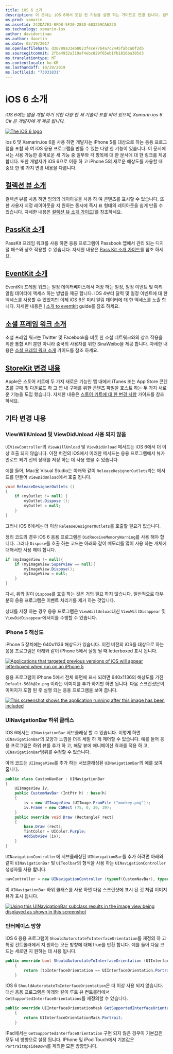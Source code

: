 ```yaml
---
title: iOS 6 소개
description: 이 문서는 iOS 6에서 도입 된 기능을 설명 하는 가이드로 연결 됩니다. 컬렉션 보기, PassKit, 소셜 프레임 워크 및 미디어 키트에 대 한 변경 내용이 모두 설명 되어 있습니다.
ms.prod: xamarin
ms.assetid: 242DA7E3-8FD8-5F20-285D-603259CA622D
ms.technology: xamarin-ios
author: davidortinau
ms.author: daortin
ms.date: 03/19/2017
ms.openlocfilehash: d30789a33eb8023f4ce77b4a7c2445fabca0f2db
ms.sourcegitcommit: 2fbe4932a319af4ebc829f65eb1fb1816ba305d3
ms.translationtype: MT
ms.contentlocale: ko-KR
ms.lasthandoff: 10/29/2019
ms.locfileid: "73031831"
---
```

# <a name="introduction-to-ios-6"></a>iOS 6 소개

_iOS 6에는 앱을 개발 하기 위한 다양 한 새 기술이 포함 되어 있으며, Xamarin.ios 6 C# 은 개발자에 게 제공 됩니다._

[![](images/ios6-large.jpg "The iOS 6 logo")](images/ios6-large.jpg#lightbox)

Ios 6 및 Xamarin.ios 6을 사용 하면 개발자는 iPhone 5를 대상으로 하는 응용 프로그램을 포함 하 여 iOS 응용 프로그램을 만들 수 있는 다양 한 기능이 있습니다.
이 문서에서는 사용 가능한 흥미로운 새 기능 중 일부와 각 항목에 대 한 문서에 대 한 링크를 제공 합니다. 또한 개발자가 iOS 6으로 이동 하 고 iPhone 5의 새로운 해상도를 사용할 때 중요 한 몇 가지 변경 내용을 다룹니다.

## <a name="introduction-to-collection-viewsiosuser-interfacecontrolsuicollectionviewmd"></a>[컬렉션 뷰 소개](~/ios/user-interface/controls/uicollectionview.md)

컬렉션 뷰를 사용 하면 임의의 레이아웃을 사용 하 여 콘텐츠를 표시할 수 있습니다. 또한 사용자 지정 레이아웃을 지 원하는 동시에 즉시 표 형태의 레이아웃을 쉽게 만들 수 있습니다. 자세한 내용은 [컬렉션 뷰 소개 가이드](~/ios/user-interface/controls/uicollectionview.md)[를 참조하세요.

## <a name="introduction-to-passkitiosplatformpasskitmd"></a>[PassKit 소개](~/ios/platform/passkit.md)

PassKit 프레임 워크를 사용 하면 응용 프로그램이 Passbook 앱에서 관리 되는 디지털 패스와 상호 작용할 수 있습니다. 자세한 내용은 [Pass Kit 소개 가이드](~/ios/platform/passkit.md)를 참조 하세요.

## <a name="introduction-to-eventkitiosplatformeventkitmd"></a>[EventKit 소개](~/ios/platform/eventkit.md)

EventKit 프레임 워크는 일정 데이터베이스에서 저장 하는 일정, 일정 이벤트 및 미리 알림 데이터에 액세스 하는 방법을 제공 합니다. IOS 4부터 달력 및 일정 이벤트에 대 한 액세스를 사용할 수 있었지만 이제 iOS 6은 미리 알림 데이터에 대 한 액세스를 노출 합니다. 자세한 내용은 [I](~/ios/platform/eventkit.md) [소개 to eventkit](~/ios/platform/eventkit.md) guide를 참조 하세요.

## <a name="introduction-to-the-social-frameworkiosplatformsocial-frameworkmd"></a>[소셜 프레임 워크 소개](~/ios/platform/social-framework.md)

소셜 프레임 워크는 Twitter 및 Facebook을 비롯 한 소셜 네트워크와의 상호 작용을 위한 통합 API 뿐만 아니라 중국의 사용자를 위한 SinaWeibo을 제공 합니다. 자세한 내용은 [소셜 프레임 워크 소개](~/ios/platform/social-framework.md) 가이드를 참조 하세요.

## <a name="changes-to-storekitchanges-to-storekitmd"></a>[StoreKit 변경 내용](changes-to-storekit.md)

Apple은 스토어 키트에 두 가지 새로운 기능인 앱 내에서 iTunes 또는 App Store 콘텐츠를 구매 및 다운로드 하 고 앱 내 구매를 위한 콘텐츠 파일을 호스트 하는 두 가지 새로운 기능을 도입 했습니다. 자세한 내용은 [스토어 키트에 대 한 변경 사항](changes-to-storekit.md) 가이드를 참조 하세요.

## <a name="other-changes"></a>기타 변경 내용

### <a name="viewwillunload-and-viewdidunload-deprecated"></a>ViewWillUnload 및 ViewDidUnload 사용 되지 않음

`UIViewController`의 `ViewWillUnload` 및 `ViewDidUnload` 메서드는 iOS 6에서 더 이상 호출 되지 않습니다. 이전 버전의 iOS에서 이러한 메서드는 응용 프로그램에서 뷰가 언로드 되기 전의 상태를 저장 하는 데 사용 했을 수 있습니다.

예를 들어, Mac용 Visual Studio는 아래와 같이 `ReleaseDesignerOutlets`라는 메서드를 만들어 `ViewDidUnload`에서 호출 됩니다.

```csharp
void ReleaseDesignerOutlets ()
{
    if (myOutlet != null) {
        myOutlet.Dispose ();
        myOutlet = null;
    }
}
```

그러나 iOS 6에서는 더 이상 `ReleaseDesignerOutlets`를 호출할 필요가 없습니다.   

정리 코드의 경우 iOS 6 응용 프로그램은 `DidReceiveMemoryWarning`를 사용 해야 합니다. 그러나 `Dispose`를 호출 하는 코드는 아래와 같이 메모리를 많이 사용 하는 개체에 대해서만 사용 해야 합니다.

```csharp
if (myImageView != null){
    if (myImageView.Superview == null){
        myImageView.Dispose();
        myImageView = null;
    }
}
```

다시, 위와 같이 `Dispose`를 호출 하는 것은 거의 필요 하지 않습니다. 일반적으로 대부분의 응용 프로그램은 이벤트 처리기를 제거 하는 것입니다.

상태를 저장 하는 경우 응용 프로그램은 `ViewWillUnload`대신 `ViewWillDisappear` 및 `ViewDidDisappear`에서이를 수행할 수 있습니다.

### <a name="iphone-5-resolution"></a>iPhone 5 해상도

iPhone 5 장치에는 640x1136 해상도가 있습니다. 이전 버전의 iOS를 대상으로 하는 응용 프로그램은 아래와 같이 iPhone 5에서 실행 될 때 letterboxed 표시 됩니다.

 [![](images/01-letterboxed.png "Applications that targeted previous versions of iOS will appear letterboxed when run on an iPhone 5")](images/01-letterboxed.png#lightbox)

응용 프로그램이 iPhone 5에서 전체 화면에 표시 되려면 640x1136의 해상도를 가진 `Default-568h@2x.png` 이라는 이미지를 추가 하기만 하면 됩니다. 다음 스크린샷은이 이미지가 포함 된 후 실행 되는 응용 프로그램을 보여 줍니다.

 [![](images/02-fullscreen.png "This screenshot shows the application running after this image has been included")](images/02-fullscreen.png#lightbox)

### <a name="subclassing-uinavigationbar"></a>UINavigationBar 하위 클래스

IOS 6에서는 `UINavigationBar` 서브클래싱 할 수 있습니다. 이렇게 하면 `UINavigationBar`의 모양과 느낌을 더욱 세밀 하 게 제어할 수 있습니다. 예를 들어 응용 프로그램은 하위 뷰를 추가 하 고, 해당 뷰에 애니메이션 효과를 적용 하 고, `UINavigationBar`범위를 수정할 수 있습니다.

아래 코드는 `UIImageView`를 추가 하는 서브클래싱된 `UINavigationBar`의 예를 보여 줍니다.

```csharp
public class CustomNavBar : UINavigationBar
{
    UIImageView iv;
    public CustomNavBar (IntPtr h) : base(h)
    {
        iv = new UIImageView (UIImage.FromFile ("monkey.png"));
        iv.Frame = new CGRect (75, 0, 30, 39);
    }
    public override void Draw (RectangleF rect)
    {
        base.Draw (rect);
        TintColor = UIColor.Purple;
        AddSubview (iv);
    }
}
```

`UINavigationController`에 서브클래싱된 `UINavigationBar`를 추가 하려면 아래와 같이 `UINavigationBar` 및 `UIToolbar`의 형식을 사용 하는 `UINavigationController` 생성자를 사용 합니다.

```csharp
navController = new UINavigationController (typeof(CustomNavBar), typeof(UIToolbar));
```

이 `UINavigationBar` 하위 클래스를 사용 하면 다음 스크린샷에 표시 된 것 처럼 이미지 뷰가 표시 됩니다.

 [![](images/03-navbar.png "Using this UINavigationBar subclass results in the image view being displayed as shown in this screenshot")](images/03-navbar.png#lightbox)

### <a name="interface-orientation"></a>인터페이스 방향

IOS 6 응용 프로그램이 `ShouldAutorotateToInterfaceOrientation`를 재정의 하 고 특정 컨트롤러에서 지 원하는 모든 방향에 대해 true를 반환 합니다. 예를 들어 다음 코드는 세로만 지 원하는 데 사용 됩니다.

```csharp
public override bool ShouldAutorotateToInterfaceOrientation (UIInterfaceOrientation toInterfaceOrientation)
    {
        return (toInterfaceOrientation == UIInterfaceOrientation.Portrait);
    }
```

IOS 6 `ShouldAutorotateToInterfaceOrientation`은 더 이상 사용 되지 않습니다.
대신 응용 프로그램은 아래와 같이 루트 뷰 컨트롤러에서 `GetSupportedInterfaceOrientations`를 재정의할 수 있습니다.

```csharp
public override UIInterfaceOrientationMask GetSupportedInterfaceOrientations ()
    {
        return UIInterfaceOrientationMask.Portrait;
    }
```

IPad에서는 `GetSupportedInterfaceOrientation` 구현 되지 않은 경우이 기본값은 모두 네 방향으로 설정 됩니다. IPhone 및 iPod Touch에서 기본값은 `PortraitUpsideDown`를 제외한 모든 방향입니다.
